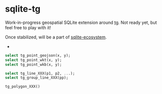 # sqlite-tg

Work-in-progress geospatial SQLite extension around [tg](https://github.com/tidwall/tg). Not ready yet, but feel free to play with it!

Once stabilized, will be a part of [sqlite-ecosystem](https://github.com/asg017/sqlite-ecosystem).

-
```sql
select tg_point_geojson(x, y);
select tg_point_wkt(x, y);
select tg_point_wkb(x, y);

select tg_line_XXX(p1, p2, ...);
select tg_group_line_XXX(pp);

tg_polygon_XXX()
```
